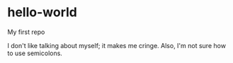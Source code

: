 # hello-world
My first repo

I don't like talking about myself; it makes me cringe. Also, I'm not sure how to use semicolons.
